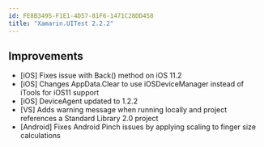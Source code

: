 ```yaml
---
id: FE8B3495-F1E1-4D57-81F6-1471C28DD458
title: "Xamarin.UITest 2.2.2"
---
```


## Improvements

* [iOS] Fixes issue with Back() method on iOS 11.2
* [iOS] Changes AppData.Clear to use iOSDeviceManager instead of iTools
  for iOS11 support
* [iOS] DeviceAgent updated to 1.2.2
* [VS] Adds warning message when running locally and project references
  a Standard Library 2.0 project
* [Android] Fixes Android Pinch issues by applying scaling to finger
  size calculations

